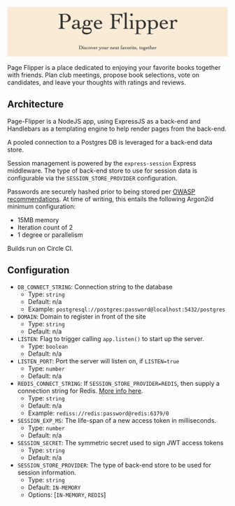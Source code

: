 ![page-flipper](img/repo-banner.png)

Page Flipper is a place dedicated to enjoying your favorite books together with friends. 
Plan club meetings, propose book selections, vote on candidates, and leave your thoughts 
with ratings and reviews.

## Architecture
Page-Flipper is a NodeJS app, using ExpressJS as a back-end and Handlebars as a templating
engine to help render pages from the back-end.  

A pooled connection to a Postgres DB is leveraged for a back-end data store.

Session management is powered by the `express-session` Express middleware.  The type of 
back-end store to use for session data is configurable via the `SESSION_STORE_PROVIDER` 
configuration.

Passwords are securely hashed prior to being stored per 
[OWASP recommendations](https://cheatsheetseries.owasp.org/cheatsheets/Password_Storage_Cheat_Sheet.html).
At time of writing, this entails the following Argon2id minimum configuration:
* 15MB memory
* Iteration count of 2
* 1 degree or parallelism

Builds run on Circle CI.

## Configuration
* `DB_CONNECT_STRING`: Connection string to the database
  * Type: `string`
  * Default: n/a
  * Example: `postgresql://postgres:password@localhost:5432/postgres`
* `DOMAIN`: Domain to register in front of the site
  * Type: `string`
  * Default: n/a
* `LISTEN`: Flag to trigger calling `app.listen()` to start up the server.
  * Type: `boolean`
  * Default: n/a
* `LISTEN_PORT`: Port the server will listen on, if `LISTEN=true`
  * Type: `number`
  * Default: n/a
* `REDIS_CONNECT_STRING`: If `SESSION_STORE_PROVIDER=REDIS`, then supply a connection 
  string for Redis.  [More info here](https://www.npmjs.com/package/redis).
  * Type: `string`
  * Default: n/a
  * Example: `rediss://redis:password@redis:6379/0`
* `SESSION_EXP_MS`: The life-span of a new access token in milliseconds.
  * Type: `number`
  * Default: n/a
* `SESSION_SECRET`: The symmetric secret used to sign JWT access tokens
  * Type: `string`
  * Default: n/a
* `SESSION_STORE_PROVIDER`: The type of back-end store to be used for session information. 
  * Type: `string`
  * Default: `IN-MEMORY`
  * Options: [`IN-MEMORY`, `REDIS`]